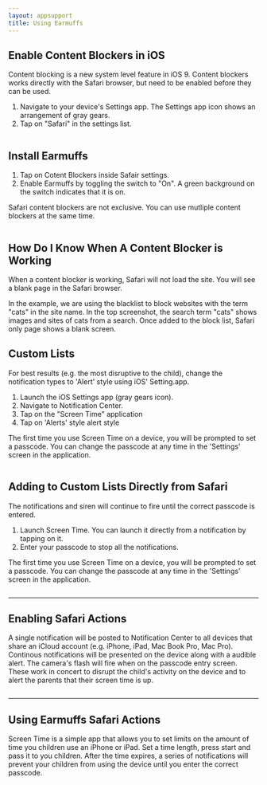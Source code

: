 ```yaml
---
layout: appsupport
title: Using Earmuffs
---
```




<div class="content-section-a">
<div class="container">
<div class="row">
<div class="col-lg-5 col-sm-6">
<h2 class="section-heading">Enable Content Blockers in iOS</h2>
<p class="lead">
Content blocking is a new system level feature in iOS 9.  Content blockers
works directly with the Safari browser, but need to be enabled before
they can be used.

<ol>
<li>Navigate to your device's Settings app.  The Settings app icon shows an arrangement of gray gears.</li>
<li>Tap on "Safari" in the settings list.</li>
</ol>
</p>
</div>
<div class="col-lg-5 col-lg-offset-2 col-sm-6">
<img class="img-responsive" src="{{ site.baseurl }}public/images/install0.png" alt="">
</div>
</div>

</div>
<!-- /.container -->

</div>
<!-- /.content-section-a -->

<div class="content-section-b">
<div class="container">
<div class="row">
<div class="col-lg-5 col-lg-offset-1 col-sm-push-6  col-sm-6">
<h2 class="section-heading">Install Earmuffs</h2>
<p class="lead">
<ol>
<li>Tap on Cotent Blockers inside Safair settings.</li>
<li>Enable Earmuffs by toggling the switch to "On".  A green background
on the switch indicates that it is on.</li>
</ol>
Safari content blockers are not exclusive.  You can use mutliple
content blockers at the same time.
</p>
</div>
<div class="col-lg-5 col-sm-pull-6  col-sm-6">
<img class="img-responsive" src="{{ site.baseurl }}public/images/install1.png" alt="">
</div>
</div>
</div>
<!-- /.container -->

</div>
<!-- /.content-section-b -->

<div class="content-section-a">

<div class="container">

<div class="row">
<div class="col-lg-5 col-sm-6">
<h2 class="section-heading">How Do I Know When A Content Blocker is Working</h2>
<p class="lead">
When a content blocker is working, Safari will not load the site.  You
will see a blank page in the Safari browser.
</p>
In the example, we are using the blacklist to block websites with the
term "cats" in the site name.  In the top screenshot, the search term
"cats" shows images and sites of cats from a search.  Once added to the
block list, Safari only page shows a blank screen.
</div>
<div class="col-lg-5 col-lg-offset-2 col-sm-6">
<img class="img-responsive" src="{{ site.baseurl }}public/images/inaction.png" alt="">
</div>
</div>

</div>
<!-- /.container -->

</div>
<!-- /.content-section-a -->



<!-- /////////////////////////////////////////////////////////////// -->
<!-- /////////////////////////////////////////////////////////////// -->
<div class="content-section-b">

<div class="container">

<div class="row">
<div class="col-lg-5 col-lg-offset-1 col-sm-push-6  col-sm-6">
<h2 class="section-heading">Custom Lists</h2>
<p class="lead">
For best results (e.g. the most disruptive to the child), change the notification types to 'Alert' style using iOS' Setting.app.

<ol>
<li>Launch the iOS Settings app (gray gears icon).</li>
<li>Navigate to Notification Center.</li>
<li>Tap on the "Screen Time" application</li>
<li>Tap on 'Alerts' style alert style</li>
</ol>
The first time you use Screen Time on a device, you will be prompted to set a passcode.
You can change the passcode at any time in the 'Settings' screen in the application.
</ol>

</p>
</div>
<div class="col-lg-5 col-sm-pull-6  col-sm-6">
<img class="img-responsive" src="{{ site.baseurl }}public/images/1.png" alt="">
</div>
</div>

</div>
<!-- /.container -->

</div>
<!-- /.content-section-b -->



<!-- /////////////////////////////////////////////////////////////// -->
<!-- /////////////////////////////////////////////////////////////// -->
<div class="content-section-a">

<div class="container">

<div class="row">
<div class="col-lg-5 col-sm-6">
<h2 class="section-heading">Adding to Custom Lists Directly from Safari</h2>
<p class="lead">
The notifications and siren will continue to fire until the correct passcode is entered.

<ol>
<li>Launch Screen Time. You can launch it directly from a notification by tapping on it.</li>
<li>Enter your passcode to stop all the notifications.</li>
</ol>
The first time you use Screen Time on a device, you will be prompted to set a passcode.
You can change the passcode at any time in the 'Settings' screen in the application.
</ol>

</p>
</div>
<div class="col-lg-5 col-lg-offset-2 col-sm-6">
<img class="img-responsive" src="{{ site.baseurl }}public/images/safari-actions.png" alt="">
</div>
</div>

</div>
<!-- /.container -->

</div>
<!-- /.content-section-b -->





<div class="content-section-b">
<div class="container">
<div class="row">
<div class="col-lg-5 col-lg-offset-1 col-sm-push-6  col-sm-6">
<hr class="section-heading-spacer">
<div class="clearfix"></div>
<h2 class="section-heading">Enabling Safari Actions</h2>
<p class="lead">
A single notification will be posted to Notification Center
to all devices that share an iCloud account (e.g. iPhone,
iPad, Mac Book Pro, Mac Pro).  Continous notifications
will be presented on the device along with a audible alert.
The camera's flash will fire when on the passcode entry screen.
These work in concert to disrupt the child's activity on the device
and to alert the parents that their screen time is up.
</p>
</div>
<div class="col-lg-5 col-sm-pull-6  col-sm-6">
<img class="img-responsive" src="{{ site.baseurl }}public/images/safari-action-1.png" alt="">
</div>
</div>
</div>
</div>




<div class="content-section-a">
<div class="container">

<div class="row">
<div class="col-lg-5 col-sm-6">
<hr class="section-heading-spacer">
<div class="clearfix"></div>
<h2 class="section-heading">Using Earmuffs Safari Actions</h2>
<p class="lead">
Screen Time is a simple app that allows you to set limits on the amount
of time you children use an iPhone or iPad. Set a time length, press
start and pass it to you children. After the time expires, a series of
notifications will prevent your children from using the device until
you enter the correct passcode.

</p>
</div>
<div class="col-lg-5 col-lg-offset-2 col-sm-6">
<img class="img-responsive" src="{{ site.baseurl }}public/images/safari-action-2.png" alt="">
</div>
</div>

</div>
</div>


